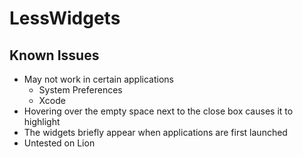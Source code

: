 LessWidgets
===========

Known Issues
------------

- May not work in certain applications
	- System Preferences
	- Xcode
- Hovering over the empty space next to the close box causes it to highlight
- The widgets briefly appear when applications are first launched
- Untested on Lion
